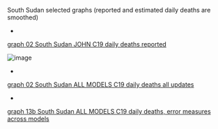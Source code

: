 South Sudan selected graphs (reported and estimated daily deaths are smoothed) 

*

[graph 02 South Sudan JOHN C19 daily deaths reported](https://github.com/pourmalek/CovidLongitudinal/blob/main/output/countries/South%20Sudan/graph%2002%20South%20Sudan%20JOHN%20C19%20daily%20deaths%20reported.pdf)

![image](https://github.com/pourmalek/CovidLongitudinal/assets/30849720/4bd2c7f8-1102-4df3-a819-9ec9cc161cda)

*

[graph 02 South Sudan ALL MODELS C19 daily deaths all updates](https://github.com/pourmalek/CovidLongitudinal/blob/main/output/countries/South%20Sudan/graph%2002%20South%20Sudan%20ALL%20MODELS%20C19%20daily%20deaths%20all%20updates.pdf)


*

[graph 13b South Sudan ALL MODELS C19 daily deaths, error measures across models](https://github.com/pourmalek/CovidLongitudinal/blob/main/output/countries/South%20Sudan/graph%2013b%20South%20Sudan%20ALL%20MODELS%20C19%20daily%20deaths%2C%20error%20measures%20across%20models.pdf)

